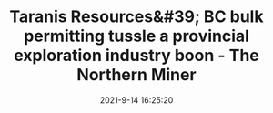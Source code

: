 ---
"title": "Taranis Resources&amp;#39; BC bulk permitting tussle a provincial exploration industry boon - The Northern Miner"
"date": "2021-9-14 16:25:20"
"feed_name": "GOOGLENEWS"
"feed_website": "https://news.google.com/search?q=drilling%2Bincident&hl=en-US&gl=US&ceid=US:en"
"feed_rss": "https://news.google.com/rss/search?q=drilling%2Bincident&hl=en-US&gl=US&ceid=US:en"
"link": "https://www.northernminer.com/regulatory-issues/taranis-resources-b-c-bulk-permitting-tussle-a-provincial-exploration-industry-boon/1003834400/"
"file": "_posts/64a6d18622c243752cd10fc996dc8a6906b133cd.md"
"accident": "0"
"drilling": "0"
---
